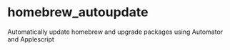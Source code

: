 # homebrew_autoupdate
Automatically update homebrew and upgrade packages using Automator and Applescript
